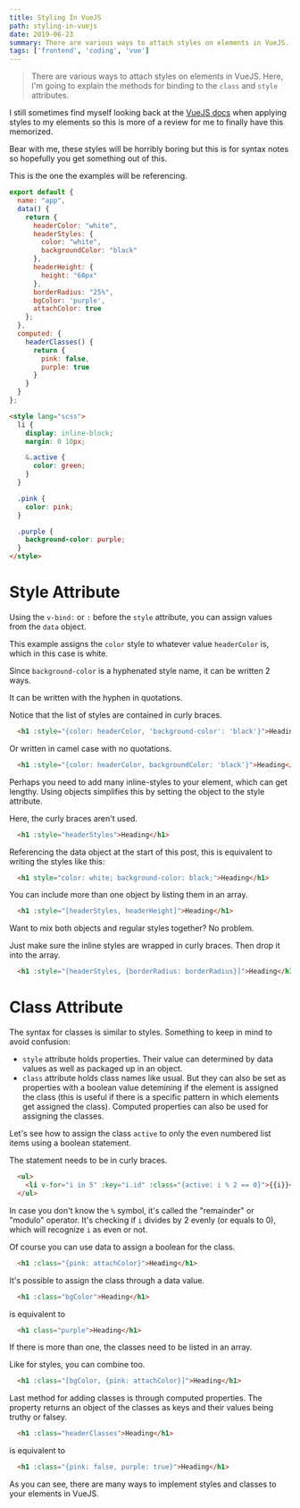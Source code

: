 ```yaml
---
title: Styling In VueJS
path: styling-in-vuejs
date: 2019-06-23
summary: There are various ways to attach styles on elements in VueJS. Here, I'm going to explain the methods for binding to the `class` and `style` attributes.
tags: ['frontend', 'coding', 'vue']
---
```


> There are various ways to attach styles on elements in VueJS. Here, I'm going to explain the methods for binding to the `class` and `style` attributes.

I still sometimes find myself looking back at the <a href="https://vuejs.org/v2/guide/class-and-style.html" target="_blank">VueJS docs</a> when applying styles to my elements so this is more of a review for me to finally have this memorized.

Bear with me, these styles will be horribly boring but this is for syntax notes so hopefully you get something out of this.


This is the one the examples will be referencing.
```js
export default {
  name: "app",
  data() {
    return {
      headerColor: "white",
      headerStyles: {
        color: "white",
        backgroundColor: "black"
      },
      headerHeight: {
        height: "60px"
      },
      borderRadius: "25%",
      bgColor: 'purple',
      attachColor: true
    };
  },
  computed: {
    headerClasses() {
      return {
        pink: false,
        purple: true
      }
    }
  }
};
```
```html
<style lang="scss">
  li {
    display: inline-block;
    margin: 0 10px;

    &.active {
      color: green;
    }
  }

  .pink {
    color: pink;
  }

  .purple {
    background-color: purple;
  }
</style>
```

# Style Attribute

Using the `v-bind:` or `:` before the `style` attribute, you can assign values from the `data` object.

This example assigns the `color` style to whatever value `headerColor` is, which in this case is white.

Since `background-color` is a hyphenated style name, it can be written 2 ways.

It can be written with the hyphen in quotations.

Notice that the list of styles are contained in curly braces.
```html
  <h1 :style="{color: headerColor, 'background-color': 'black'}">Heading</h1>
```
Or written in camel case with no quotations.
```html
  <h1 :style="{color: headerColor, backgroundColor: 'black'}">Heading</h1>
```
Perhaps you need to add many inline-styles to your element, which can get lengthy. Using objects simplifies this by setting the object to the style attribute.

Here, the curly braces aren't used.
```html
  <h1 :style="headerStyles">Heading</h1>
```
Referencing the data object at the start of this post, this is equivalent to writing the styles like this:
```html
  <h1 style="color: white; background-color: black;">Heading</h1>
```
You can include more than one object by listing them in an array.
```html
  <h1 :style="[headerStyles, headerHeight]">Heading</h1>
```
Want to mix both objects and regular styles together? No problem.

Just make sure the inline styles are wrapped in curly braces. Then drop it into the array.
```html
  <h1 :style="[headerStyles, {borderRadius: borderRadius}]">Heading</h1>
```

# Class Attribute

The syntax for classes is similar to styles. Something to keep in mind to avoid confusion:
* `style` attribute holds properties. Their value can determined by data values as well as packaged up in an object.
* `class` attribute holds class names like usual. But they can also be set as properties with a boolean value detemining if the element is assigned the class (this is useful if there is a specific pattern in which elements get assigned the class). Computed properties can also be used for assigning the classes.

Let's see how to assign the class `active` to only the even numbered list items using a boolean statement.

The statement needs to be in curly braces.
```html
  <ul>
    <li v-for="i in 5" :key="i.id" :class="{active: i % 2 == 0}">{{i}}</li>
  </ul>
```
In case you don't know the `%` symbol, it's called the "remainder" or "modulo" operator. It's checking if `i` divides by 2 evenly (or equals to 0), which will recognize `i` as even or not.

Of course you can use data to assign a boolean for the class.
```html
  <h1 :class="{pink: attachColor}">Heading</h1>
```

It's possible to assign the class through a data value.

```html
  <h1 :class="bgColor">Heading</h1>
```
is equivalent to
```html
  <h1 class="purple">Heading</h1>
```
If there is more than one, the classes need to be listed in an array.

Like for styles, you can combine too.
```html
  <h1 :class="[bgColor, {pink: attachColor}]">Heading</h1>
```

Last method for adding classes is through computed properties. The property returns an object of the classes as keys and their values being truthy or falsey.
```html
  <h1 :class="headerClasses">Heading</h1>
```
is equivalent to
```html
  <h1 :class="{pink: false, purple: true}">Heading</h1>
```

As you can see, there are many ways to implement styles and classes to your elements in VueJS. 